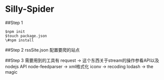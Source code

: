 Silly-Spider
===========

##Step 1
```shell
$npm init
$touch package.json
\#npm install
```

##Step 2
rssSite.json
配置要爬的站点

##Step 3
需要用到的工具有
request -> 这个东西关于stream的操作参看API以及nodejs API
node-feedparser -> xml格式化
iconv -> recoding
lodash -> the magic

